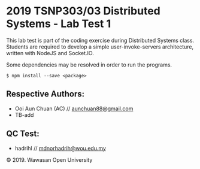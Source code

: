 2019 TSNP303/03 Distributed Systems - Lab Test 1 
================================================
This lab test is part of the coding exercise during Distributed Systems class. Students are required to develop a simple user-invoke-servers architecture, written with NodeJS and Socket.IO. 

Some dependencies may be resolved in order to run the programs. 

```code
$ npm install --save <package>
```

Respective Authors:
-------------------
* Ooi Aun Chuan (AC) // aunchuan88@gmail.com
* TB-add

QC Test:
--------
* hadrihl // mdnorhadrih@wou.edu.my


&copy; 2019. Wawasan Open University


